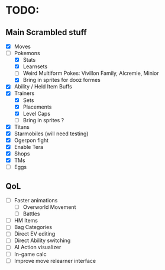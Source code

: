 # TODO:

## Main Scrambled stuff
- [x] Moves
- [ ] Pokemons
    - [x] Stats
    - [x] Learnsets
    - [ ] Weird Multiform Pokes: Vivillon Family, Alcremie, Minior
    - [x] Bring in sprites for dooz formes
- [x] Ability / Held Item Buffs
- [x] Trainers
    - [x] Sets
    - [x] Placements
    - [x] Level Caps
    - [ ] Bring in sprites ?
- [x] Titans
- [x] Starmobiles (will need testing)
- [x] Ogerpon fight
- [x] Enable Tera
- [x] Shops
- [x] TMs
- [ ] Eggs

## QoL
- [ ] Faster animations
    - [ ] Overworld Movement
    - [ ] Battles
- [ ] HM Items
- [ ] Bag Categories
- [ ] Direct EV editing
- [ ] Direct Ability switching
- [ ] AI Action visualizer
- [ ] In-game calc
- [ ] Improve move relearner interface
